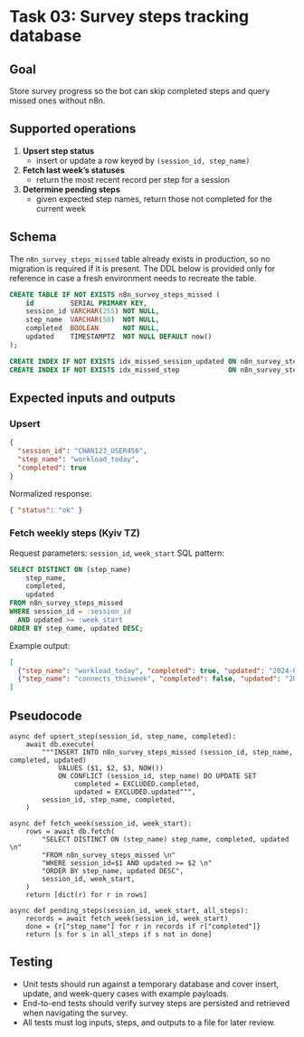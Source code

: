 # Task 03: Survey steps tracking database

## Goal
Store survey progress so the bot can skip completed steps and query missed ones without n8n.

## Supported operations
1. **Upsert step status**
   - insert or update a row keyed by `(session_id, step_name)`
2. **Fetch last week’s statuses**
   - return the most recent record per step for a session
3. **Determine pending steps**
   - given expected step names, return those not completed for the current week

## Schema
The `n8n_survey_steps_missed` table already exists in production, so no migration is
required if it is present. The DDL below is provided only for reference in case a
fresh environment needs to recreate the table.

```sql
CREATE TABLE IF NOT EXISTS n8n_survey_steps_missed (
    id         SERIAL PRIMARY KEY,
    session_id VARCHAR(255) NOT NULL,
    step_name  VARCHAR(50)  NOT NULL,
    completed  BOOLEAN      NOT NULL,
    updated    TIMESTAMPTZ  NOT NULL DEFAULT now()
);

CREATE INDEX IF NOT EXISTS idx_missed_session_updated ON n8n_survey_steps_missed (session_id, updated DESC);
CREATE INDEX IF NOT EXISTS idx_missed_step            ON n8n_survey_steps_missed (step_name);
```

## Expected inputs and outputs
### Upsert
```json
{
  "session_id": "CHAN123_USER456",
  "step_name": "workload_today",
  "completed": true
}
```
Normalized response:
```json
{ "status": "ok" }
```

### Fetch weekly steps (Kyiv TZ)
Request parameters: `session_id`, `week_start`
SQL pattern:
```sql
SELECT DISTINCT ON (step_name)
    step_name,
    completed,
    updated
FROM n8n_survey_steps_missed
WHERE session_id = :session_id
  AND updated >= :week_start
ORDER BY step_name, updated DESC;
```
Example output:
```json
[
  {"step_name": "workload_today", "completed": true, "updated": "2024-02-05T10:00:00+02:00"},
  {"step_name": "connects_thisweek", "completed": false, "updated": "2024-02-06T11:00:00+02:00"}
]
```

## Pseudocode
```
async def upsert_step(session_id, step_name, completed):
    await db.execute(
        """INSERT INTO n8n_survey_steps_missed (session_id, step_name, completed, updated)
            VALUES ($1, $2, $3, NOW())
            ON CONFLICT (session_id, step_name) DO UPDATE SET
                completed = EXCLUDED.completed,
                updated = EXCLUDED.updated""",
        session_id, step_name, completed,
    )

async def fetch_week(session_id, week_start):
    rows = await db.fetch(
        "SELECT DISTINCT ON (step_name) step_name, completed, updated \n"
        "FROM n8n_survey_steps_missed \n"
        "WHERE session_id=$1 AND updated >= $2 \n"
        "ORDER BY step_name, updated DESC",
        session_id, week_start,
    )
    return [dict(r) for r in rows]

async def pending_steps(session_id, week_start, all_steps):
    records = await fetch_week(session_id, week_start)
    done = {r["step_name"] for r in records if r["completed"]}
    return [s for s in all_steps if s not in done]
```

## Testing
- Unit tests should run against a temporary database and cover insert, update, and week-query cases with example payloads.
- End-to-end tests should verify survey steps are persisted and retrieved when navigating the survey.
- All tests must log inputs, steps, and outputs to a file for later review.
